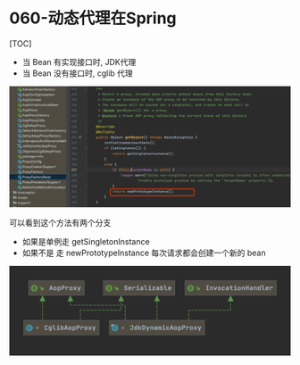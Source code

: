 # 060-动态代理在Spring

[TOC]

- 当 Bean 有实现接口时, JDK代理
- 当 Bean 没有接口时, cglib 代理

![image-20200815221854849](../../../assets/image-20200815221854849.png)

可以看到这个方法有两个分支

- 如果是单例走 getSingletonInstance
- 如果不是 走 newPrototypeInstance 每次请求都会创建一个新的 bean

![image-20200815222116807](../../../assets/image-20200815222116807.png)

